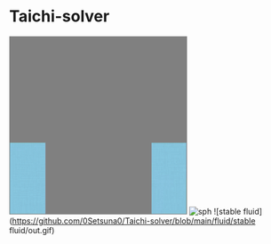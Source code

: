 # Taichi-solver
![flip](https://github.com/0Setsuna0/Taichi-solver/blob/main/fluid/flip/out.gif)
![sph](https://github.com/0Setsuna0/Taichi-solver/blob/main/fluid/sph/out.gif)
![stable fluid](https://github.com/0Setsuna0/Taichi-solver/blob/main/fluid/stable fluid/out.gif)
